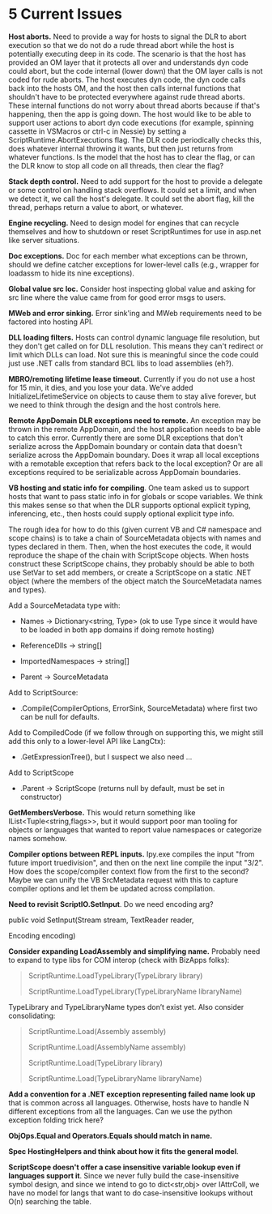 # 5 Current Issues

**Host aborts.** Need to provide a way for hosts to signal the DLR to abort execution so that we do not do a rude thread abort while the host is potentially executing deep in its code. The scenario is that the host has provided an OM layer that it protects all over and understands dyn code could abort, but the code internal (lower down) that the OM layer calls is not coded for rude aborts. The host executes dyn code, the dyn code calls back into the hosts OM, and the host then calls internal functions that shouldn't have to be protected everywhere against rude thread aborts. These internal functions do not worry about thread aborts because if that's happening, then the app is going down. The host would like to be able to support user actions to abort dyn code executions (for example, spinning cassette in VSMacros or ctrl-c in Nessie) by setting a ScriptRuntime.AbortExecutions flag. The DLR code periodically checks this, does whatever internal throwing it wants, but then just returns from whatever functions. Is the model that the host has to clear the flag, or can the DLR know to stop all code on all threads, then clear the flag?

**Stack depth control.** Need to add support for the host to provide a delegate or some control on handling stack overflows. It could set a limit, and when we detect it, we call the host's delegate. It could set the abort flag, kill the thread, perhaps return a value to abort, or whatever.

**Engine recycling.** Need to design model for engines that can recycle themselves and how to shutdown or reset ScriptRuntimes for use in asp.net like server situations.

**Doc exceptions.** Doc for each member what exceptions can be thrown, should we define catcher exceptions for lower-level calls (e.g., wrapper for loadassm to hide its nine exceptions).

**Global value src loc.** Consider host inspecting global value and asking for src line where the value came from for good error msgs to users.

**MWeb and error sinking.** Error sink'ing and MWeb requirements need to be factored into hosting API.

**DLL loading filters.** Hosts can control dynamic language file resolution, but they don't get called on for DLL resolution. This means they can't redirect or limit which DLLs can load. Not sure this is meaningful since the code could just use .NET calls from standard BCL libs to load assemblies (eh?).

**MBRO/remoting lifetime lease timeout**. Currently if you do not use a host for 15 min, it dies, and you lose your data. We've added InitializeLifetimeService on objects to cause them to stay alive forever, but we need to think through the design and the host controls here.

**Remote AppDomain DLR exceptions need to remote.** An exception may be thrown in the remote AppDomain, and the host application needs to be able to catch this error. Currently there are some DLR exceptions that don't serialize across the AppDomain boundary or contain data that doesn't serialize across the AppDomain boundary. Does it wrap all local exceptions with a remotable exception that refers back to the local exception? Or are all exceptions required to be serializable across AppDomain boundaries.

**VB hosting and static info for compiling**. One team asked us to support hosts that want to pass static info in for globals or scope variables. We think this makes sense so that when the DLR supports optional explicit typing, inferencing, etc., then hosts could supply optional explicit type info.

The rough idea for how to do this (given current VB and C\# namespace and scope chains) is to take a chain of SourceMetadata objects with names and types declared in them. Then, when the host executes the code, it would reproduce the shape of the chain with ScriptScope objects. When hosts construct these ScriptScope chains, they probably should be able to both use SetVar to set add members, or create a ScriptScope on a static .NET object (where the members of the object match the SourceMetadata names and types).

Add a SourceMetadata type with:

- Names -&gt; Dictionary&lt;string, Type&gt; (ok to use Type since it would have to be loaded in both app domains if doing remote hosting)

- ReferenceDlls -&gt; string\[\]

- ImportedNamespaces -&gt; string\[\]

- Parent -&gt; SourceMetadata

Add to ScriptSource:

- .Compile(CompilerOptions, ErrorSink, SourceMetadata) where first two can be null for defaults.

Add to CompiledCode (if we follow through on supporting this, we might still add this only to a lower-level API like LangCtx):

- .GetExpressionTree(), but I suspect we also need ...

Add to ScriptScope

- .Parent -&gt; ScriptScope (returns null by default, must be set in constructor)

**GetMembersVerbose.** This would return something like IList&lt;Tuple&lt;string,flags&gt;&gt;, but it would support poor man tooling for objects or languages that wanted to report value namespaces or categorize names somehow.

**Compiler options between REPL inputs.** Ipy.exe compiles the input "from future import truedivision", and then on the next line compile the input "3/2". How does the scope/compiler context flow from the first to the second? Maybe we can unify the VB SrcMetadata request with this to capture compiler options and let them be updated across compilation.

**Need to revisit ScriptIO.SetInput**. Do we need encoding arg?

public void SetInput(Stream stream, TextReader reader,

Encoding encoding)

**Consider expanding LoadAssembly and simplifying name.** Probably need to expand to type libs for COM interop (check with BizApps folks):

> ScriptRuntime.LoadTypeLibrary(TypeLibrary library)
>
> ScriptRuntime.LoadTypeLibrary(TypeLibraryName libraryName)

TypeLibrary and TypeLibraryName types don’t exist yet. Also consider consolidating:

> ScriptRuntime.Load(Assembly assembly)
>
> ScriptRuntime.Load(AssemblyName assembly)
>
> ScriptRuntime.Load(TypeLibrary library)
>
> ScriptRuntime.Load(TypeLibraryName libraryName)

**Add a convention for a .NET exception representing failed name look up** that is common across all languages. Otherwise, hosts have to handle N different exceptions from all the languages. Can we use the python exception folding trick here?

**ObjOps.Equal and Operators.Equals should match in name.**

**Spec HostingHelpers and think about how it fits the general model**.

**ScriptScope doesn't offer a case insensitive variable lookup even if languages support it**. Since we never fully build the case-insensitive symbol design, and since we intend to go to dict&lt;str,obj&gt; over IAttrColl, we have no model for langs that want to do case-insensitive lookups without O(n) searching the table.
